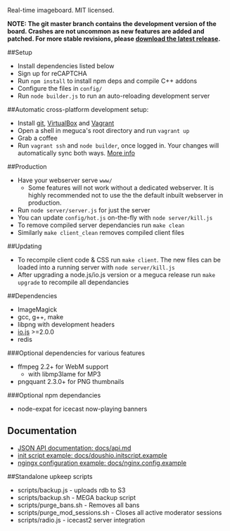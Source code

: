 Real-time imageboard.
MIT licensed.

**NOTE: The git master branch contains the development version of the
board. Crashes are not uncommon as new features are added and patched. For more 
stable revisions, please [download the latest release](https://github.com/bakape/meguca/releases).**

##Setup
* Install dependencies listed below
* Sign up for reCAPTCHA
* Run `npm install` to install npm deps and compile C++ addons
* Configure the files in `config/`
* Run `node builder.js` to run an auto-reloading development server

##Automatic cross-platform development setup:
* Install [git](https://git-scm.com/), [VirtualBox](https://www.virtualbox.org/wiki/Downloads) and
[Vagrant](http://www.vagrantup.com/downloads.html)
* Open a shell in meguca's root directory and run `vagrant up`
* Grab a coffee
* Run `vagrant ssh` and `node builder`, once logged in. Your changes
will automatically sync both ways. [More info](https://www.vagrantup.com/)

##Production
* Have your webserver serve `www/`
  * Some features will not work without a dedicated webserver. It is highly 
  recommended not to use the the default inbuilt webserver in production.
* Run `node server/server.js` for just the server
* You can update `config/hot.js` on-the-fly with `node server/kill.js`
* To remove compiled server dependancies run `make clean`
* Similarly `make client_clean` removes compiled client files

##Updating
* To recompile client code & CSS run `make client`. The new files can be
loaded into a running server with `node server/kill.js`
* After upgrading a node.js/io.js version or a meguca release run
`make upgrade` to recompile all dependancies

##Dependencies
* ImageMagick
* gcc, g++, make
* libpng with development headers
* [io.js](https://iojs.org) >=2.0.0
* redis

###Optional dependencies for various features
* ffmpeg 2.2+ for WebM support
  * with libmp3lame for MP3
* pngquant  2.3.0+ for PNG thumbnails

###Optional npm dependancies
* node-expat for icecast now-playing banners

## Documentation
* [JSON API documentation: docs/api.md](https://github.com/bakape/meguca/blob/master/docs/api.md)
* [init script example: docs/doushio.initscript.example](https://github.com/bakape/meguca/blob/master/docs/doushio.initscript.example)
* [ngingx configuration example: docs/nginx.config.example](https://github.com/bakape/meguca/blob/master/docs/nginx.conf.example)

##Standalone upkeep scripts
* scripts/backup.js - uploads rdb to S3
* scripts/backup.sh - MEGA backup script
* scripts/purge_bans.sh - Removes all bans
* scripts/purge_mod_sessions.sh - Closes all active moderator sessions
* scripts/radio.js - icecast2 server integration
